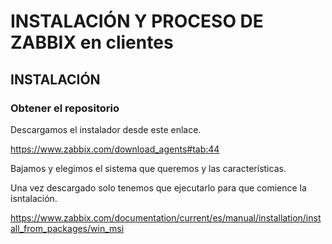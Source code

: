 # INSTALACIÓN Y PROCESO DE ZABBIX en clientes

## INSTALACIÓN

### Obtener el repositorio

Descargamos el instalador desde este enlace.

https://www.zabbix.com/download_agents#tab:44

Bajamos y elegimos el sistema que queremos y las características.

Una vez descargado solo tenemos que ejecutarlo para que comience la isntalación.

https://www.zabbix.com/documentation/current/es/manual/installation/install_from_packages/win_msi
